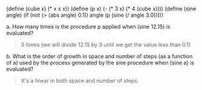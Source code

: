 (define (cube x) (* x x x))
(define (p x) (- (* 3 x) (* 4 (cube x))))
(define (sine angle)
(if (not (> (abs angle) 0.1))
       angle
       (p (sine (/ angle 3.0)))))

a.  How many times is the procedure p applied when (sine 12.15) is evaluated?
> 5 times (we will divide 12.15 by 3 until we get the value less than 0.1)

b. What is the order of growth in space and number of steps (as a function of a) used by the process generated by
the sine procedure when (sine a) is evaluated?
> It's a linear in both space and number of steps.

